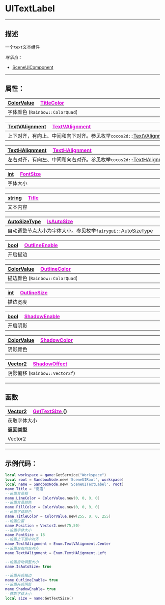 # UITextLabel
------------------------------------------------------------------------------------------
## 描述

一个`text`文本组件

*继承自*：
* [SceneUIComponent](/Api/Class/Scene/SceneUIComponent.md)

------------------------------------------------------------------------------------------
## 属性：

|<div style="width:1000px">[ColorValue](/Api/DataType/ColourValue.md) &emsp;[<font color="dd00dd">TitleColor</font>](/Api/Class/Scene/SceneUITextLabel_F/TitleColor.md)</div>|
|:---|
|字体颜色  (`Rainbow::ColorQuad`)|

|<div style="width:1000px">[TextVAlignment](/Api/Enumerate/UI/TextVAlignment.md) &emsp;[<font color="dd00dd">TextVAlignment</font>](/Api/Class/Scene/SceneUITextLabel_F/TextVAlignment.md)</div>|
|:---|
|上下对齐，有向上、中间和向下对齐。参见枚举`cocos2d::`[TextVAlignment](/Api/Enumerate/UI/TextVAlignment.md)|

|<div style="width:1000px">[TextHAlignment](/Api/Enumerate/UI/TextHAlignment.md) &emsp;[<font color="dd00dd">TextHAlignment</font>](/Api/Class/Scene/SceneUITextLabel_F/TextHAlignment.md)</div>|
|:---|
|左右对齐，有向左、中间和向右对齐。参见枚举`cocos2d::`[TextHAlignment](/Api/Enumerate/UI/TextHAlignment.md)|

|<div style="width:1000px">[int](/Api/DataType/Int.md) &emsp;[<font color="dd00dd">FontSize</font>](/Api/Class/Scene/SceneUITextLabel_F/FontSize.md)</div>|
|:---|
|字体大小|

|<div style="width:1000px">[string](/Api/DataType/String.md) &emsp;[<font color="dd00dd">Title</font>](/Api/Class/Scene/SceneUITextLabel_F/Title.md)</div>|
|:---|
|文本内容|

|<div style="width:1000px">[AutoSizeType](/Api/Enumerate/UI/AutoSizeType.md) &emsp;[<font color="dd00dd">IsAutoSize</font>](/Api/Class/Scene/SceneUITextLabel_F/IsAutoSize.md)</div>|
|:---|
|自动调整节点大小为字体大小。参见枚举`fairygui::`[AutoSizeType](/Api/Enumerate/UI/AutoSizeType.md)|

|<div style="width:1000px">[bool](/Api/DataType/Bool.md) &emsp;[<font color="dd00dd">OutlineEnable</font>](/Api/Class/Scene/SceneUITextLabel_F/OutlineEnable.md)</div>|
|:---|
|开启描边|

|<div style="width:1000px">[ColorValue](/Api/DataType/ColourValue.md) &emsp;[<font color="dd00dd">OutlineColor</font>](/Api/Class/Scene/SceneUITextLabel_F/OutlineColor.md)</div>|
|:---|
|描边颜色 (`Rainbow::ColorQuad`)|

|<div style="width:1000px">[int](/Api/DataType/Int.md) &emsp;[<font color="dd00dd">OutlineSize</font>](/Api/Class/Scene/SceneUITextLabel_F/OutlineSize.md)</div>|
|:---|
|描边宽度|

|<div style="width:1000px">[bool](/Api/DataType/Bool.md) &emsp;[<font color="dd00dd">ShadowEnable</font>](/Api/Class/Scene/SceneUITextLabel_F/ShadowEnable.md)</div>|
|:---|
|开启阴影|

|<div style="width:1000px">[ColorValue](/Api/DataType/ColourValue.md) &emsp;[<font color="dd00dd">ShadowColor</font>](/Api/Class/Scene/SceneUITextLabel_F/ShadowColor.md)</div>|
|:---|
|阴影颜色|

|<div style="width:1000px">[Vector2](/Api/DataType/Vector2.md) &emsp;[<font color="dd00dd">ShadowOffect</font>](/Api/Class/Scene/SceneUITextLabel_F/ShadowOffect.md)</div>|
|:---|
|阴影偏移  (`Rainbow::Vector2f`)|

------------------------------------------------------------------------------------------
## 函数

|<div style="width:500px">[Vector2](/Api/DataType/Vector2.md) &emsp;[<font color="dd00dd">GetTextSize</font> ]() ()</div>|<div style="width:698px"></div>|
|:---|:---|
|获取字体大小||
|**返回类型**|**概要**|
|Vector2|返回`text`尺寸|

------------------------------------------------------------------------------------------
## 示例代码：

```lua
local workspace = game:GetService("Workspace")
local root = SandboxNode.new('SceneUIRoot', workspace)
local name = SandboxNode.new('SceneUITextLabel', root)
name.Title = "商店"
--设置背景框
name.LineColor = ColorValue.new(0, 0, 0, 0)
--设置背景颜色
name.FillColor = ColorValue.new(0, 0, 0, 0)
--设置字体颜色
name.TitleColor = ColorValue.new(255, 0, 0, 255)
--设置位置
name.Position = Vector2.new(75,50)
--设置字体大小
name.FontSize = 18
--设置上下居中对齐
name.TextVAlignment = Enum.TextVAlignment.Center
--设置左右向左对齐
name.TextHAlignment = Enum.TextHAlignment.Left

--设置自动调整大小
name.IsAutoSize= true

--设置开启描边
name.OutlineEnable= true
--设置开启阴影
name.ShadowEnable= true
--获取字体大小
local size = name:GetTextSize()
```